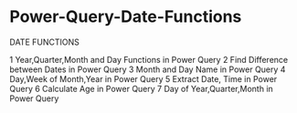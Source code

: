 # Power-Query-Date-Functions

DATE FUNCTIONS

1 Year,Quarter,Month and Day Functions in Power Query 
2 Find Difference between Dates in Power Query
3 Month and Day Name in Power Query 
4 Day,Week of Month,Year in Power Query 
5 Extract Date, Time in Power Query
6 Calculate Age in Power Query
7 Day of Year,Quarter,Month in Power Query
